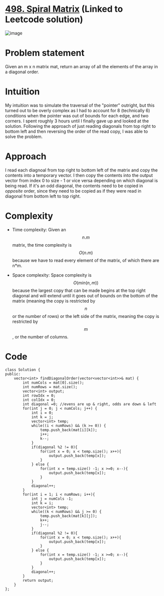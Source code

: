 # [498. Spiral Matrix](https://leetcode.com/problems/spiral-matrix/solutions/2935537/c-spiral-matrix-solution/) (Linked to Leetcode solution)

![image](https://user-images.githubusercontent.com/76566137/208916743-b6c4b18a-4cd3-490a-b59f-676d9019db89.png)

# Problem statement
Given an m x n matrix mat, return an array of all the elements of the array in a diagonal order.
# Intuition
My intuition was to simulate the traversal of the "pointer" outright, but this turned out to be overly complex as I had to account for 8 (technically 6) conditions when the pointer was out of bounds for each edge, and two corners. I spent roughly 3 hours until I finally gave up and looked at the solution. Following the approach of just reading diagonals from top right to bottom left and then reversing the order of the read copy, I was able to solve the problem.
# Approach
I read each diagnoal from top right to bottom left of the matrix and copy the contents into a temporary vector. I then copy the contents into the output vector from index 0 to size - 1 or vice versa depending on which diagonal is being read. If it's an odd diagonal, the contents need to be copied in *opposite* order, since they need to be copied as if they were read in diagonal from bottom left to top right. 

# Complexity
- Time complexity:
Given an $$n.m$$ matrix, the time complexity is $$O(n . m)$$ because we have to read every element of the matrix, of which there are n*m. 

- Space complexity:
Space complexity is $$O(min(n,m))$$ because the largest copy that can be made begins at the top right diagonal and will extend until it goes out of bounds on the bottom of the matrix (meaning the copy is restricted by $$n$$ or the number of rows) or the left side of the matrix, meaning the copy is restricted by $$m$$, or the number of columns.

# Code
```
class Solution {
public:
    vector<int> findDiagonalOrder(vector<vector<int>>& mat) {
        int numCols = mat[0].size();
        int numRows = mat.size();
        vector<int> output;
        int rowIdx = 0;
        int colIdx = 0;
        int diagonal =0; //evens are up & right, odds are down & left
        for(int j = 0; j < numCols; j++) {
            int i = 0;
            int k = j;
            vector<int> temp;
            while((i < numRows) && (k >= 0)) {
                temp.push_back(mat[i][k]);
                i++;
                k--;
            }
            if(diagonal %2 != 0){
                for(int x = 0; x < temp.size(); x++){
                    output.push_back(temp[x]);
                }
            } else {
                for(int x = temp.size() -1; x >=0; x--){
                    output.push_back(temp[x]);
                }
            }
            diagonal++;
        }
        for(int i = 1; i < numRows; i++){
            int j = numCols -1;
            int k = i;
            vector<int> temp;
            while((k < numRows) && j >= 0) {
                temp.push_back(mat[k][j]);
                k++;
                j--;
            }
            if(diagonal %2 != 0){
                for(int x = 0; x < temp.size(); x++){
                    output.push_back(temp[x]);
                }
            } else {
                for(int x = temp.size() -1; x >=0; x--){
                    output.push_back(temp[x]);
                }
            }
            diagonal++;
        }
        return output;
    }
};
```
